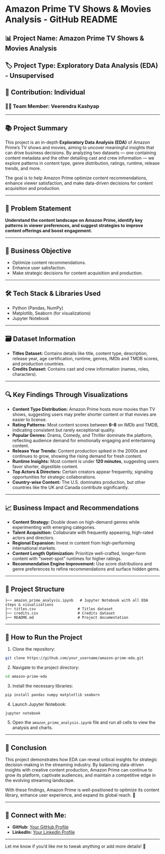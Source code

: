 # Amazon Prime TV Shows & Movies Analysis - GitHub README

## 📊 Project Name: **Amazon Prime TV Shows & Movies Analysis**

## 🏷️ Project Type: **Exploratory Data Analysis (EDA) - Unsupervised**

## 👤 Contribution: **Individual**

### 🧑‍💻 Team Member: **Veerendra Kashyap**

---

## 📚 **Project Summary**

This project is an in-depth **Exploratory Data Analysis (EDA)** of Amazon Prime’s TV shows and movies, aiming to uncover meaningful insights that can drive business decisions. By analyzing two datasets — one containing content metadata and the other detailing cast and crew information — we explore patterns in content type, genre distribution, ratings, runtime, release trends, and more.

The goal is to help Amazon Prime optimize content recommendations, enhance viewer satisfaction, and make data-driven decisions for content acquisition and production.

---

## 🧠 **Problem Statement**

**Understand the content landscape on Amazon Prime, identify key patterns in viewer preferences, and suggest strategies to improve content offerings and boost engagement.**

---

## 🎯 **Business Objective**

- Optimize content recommendations.
- Enhance user satisfaction.
- Make strategic decisions for content acquisition and production.

---

## 🛠️ **Tech Stack & Libraries Used**

- Python (Pandas, NumPy)
- Matplotlib, Seaborn (for visualizations)
- Jupyter Notebook

---

## 🗃️ **Dataset Information**

- **Titles Dataset:** Contains details like title, content type, description, release year, age certification, runtime, genres, IMDb and TMDB scores, and production countries.
- **Credits Dataset:** Contains cast and crew information (names, roles, characters).

---

## 🔍 **Key Findings Through Visualizations**

- **Content Type Distribution:** Amazon Prime hosts more movies than TV shows, suggesting users may prefer shorter content or that movies are easier to license.
- **Rating Patterns:** Most content scores between **6–8** on IMDb and TMDB, indicating consistent but rarely exceptional quality.
- **Popular Genres:** Drama, Comedy, and Thriller dominate the platform, reflecting audience demand for emotionally engaging and entertaining content.
- **Release Year Trends:** Content production spiked in the 2000s and continues to grow, showing the rising demand for fresh content.
- **Runtime Insights:** Most content is under **120 minutes**, suggesting users favor shorter, digestible content.
- **Top Actors & Directors:** Certain creators appear frequently, signaling opportunities for strategic collaborations.
- **Country-wise Content:** The U.S. dominates production, but other countries like the UK and Canada contribute significantly.

---

## 📈 **Business Impact and Recommendations**

- **Content Strategy:** Double down on high-demand genres while experimenting with emerging categories.
- **Talent Acquisition:** Collaborate with frequently appearing, high-rated actors and directors.
- **Regional Expansion:** Invest in content from high-performing international markets.
- **Content Length Optimization:** Prioritize well-crafted, longer-form content with “sweet-spot” runtimes for higher ratings.
- **Recommendation Engine Improvement:** Use score distributions and genre preferences to refine recommendations and surface hidden gems.

---

## 📂 **Project Structure**

```
├── amazon_prime_analysis.ipynb   # Jupyter Notebook with all EDA steps & visualizations
├── titles.csv                   # Titles dataset
├── credits.csv                  # Credits dataset
├── README.md                    # Project documentation
```

---

## 🚀 **How to Run the Project**

1. Clone the repository:

```bash
git clone https://github.com/your_username/amazon-prime-eda.git
```

2. Navigate to the project directory:

```bash
cd amazon-prime-eda
```

3. Install the necessary libraries:

```bash
pip install pandas numpy matplotlib seaborn
```

4. Launch Jupyter Notebook:

```bash
jupyter notebook
```

5. Open the `amazon_prime_analysis.ipynb` file and run all cells to view the analysis and charts.

---

## 🏁 **Conclusion**

This project demonstrates how EDA can reveal critical insights for strategic decision-making in the streaming industry. By balancing data-driven insights with creative content production, Amazon Prime can continue to grow its platform, captivate audiences, and maintain a competitive edge in the evolving streaming landscape.

With these findings, Amazon Prime is well-positioned to optimize its content library, enhance user experience, and expand its global reach. 🚀

---

## 📩 **Connect with Me:**

- **GitHub:** [Your GitHub Profile](https://github.com/your_username)
- **LinkedIn:** [Your LinkedIn Profile](https://linkedin.com/in/veerendrakashyap)

---

Let me know if you’d like me to tweak anything or add more details! 🚀

